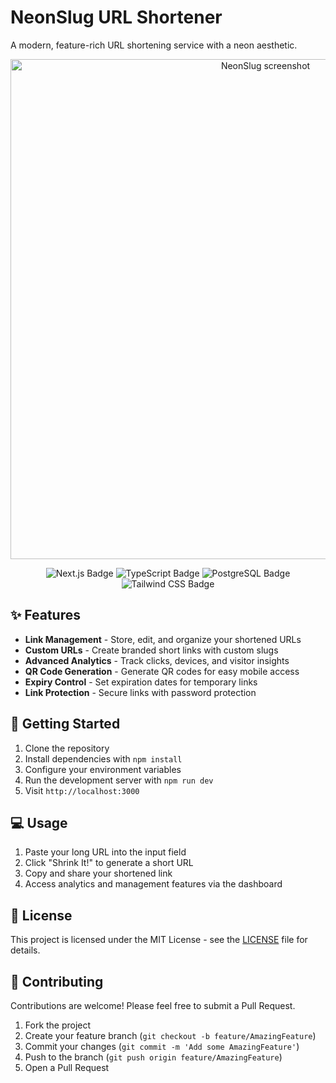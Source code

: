 # NeonSlug URL Shortener

A modern, feature-rich URL shortening service with a neon aesthetic.


<p align="center">
  <img src="https://res.cloudinary.com/dy0av590l/image/upload/v1735891787/Screenshot_from_2025-01-03_09-08-06_li1v8d.png" alt="NeonSlug screenshot" width="800"/>
</p>
<p align="center">
  <img src="https://img.shields.io/badge/Next.js-000000?style=for-the-badge&logo=next.js&logoColor=white" alt="Next.js Badge"/>
  <img src="https://img.shields.io/badge/TypeScript-3178C6?style=for-the-badge&logo=typescript&logoColor=white" alt="TypeScript Badge"/>
  <img src="https://img.shields.io/badge/PostgreSQL-4169E1?style=for-the-badge&logo=postgresql&logoColor=white" alt="PostgreSQL Badge"/>
  <img src="https://img.shields.io/badge/Tailwind_CSS-06B6D4?style=for-the-badge&logo=tailwindcss&logoColor=white" alt="Tailwind CSS Badge"/>
</p>

## ✨ Features

- **Link Management** - Store, edit, and organize your shortened URLs
- **Custom URLs** - Create branded short links with custom slugs
- **Advanced Analytics** - Track clicks, devices, and visitor insights  
- **QR Code Generation** - Generate QR codes for easy mobile access
- **Expiry Control** - Set expiration dates for temporary links
- **Link Protection** - Secure links with password protection

## 🚀 Getting Started

1. Clone the repository
2. Install dependencies with `npm install`
3. Configure your environment variables
4. Run the development server with `npm run dev`
5. Visit `http://localhost:3000`

## 💻 Usage

1. Paste your long URL into the input field
2. Click "Shrink It!" to generate a short URL
3. Copy and share your shortened link
4. Access analytics and management features via the dashboard


## 📄 License

This project is licensed under the MIT License - see the [LICENSE](LICENSE) file for details.

## 🤝 Contributing

Contributions are welcome! Please feel free to submit a Pull Request.

1. Fork the project
2. Create your feature branch (`git checkout -b feature/AmazingFeature`)
3. Commit your changes (`git commit -m 'Add some AmazingFeature'`)
4. Push to the branch (`git push origin feature/AmazingFeature`)
5. Open a Pull Request

